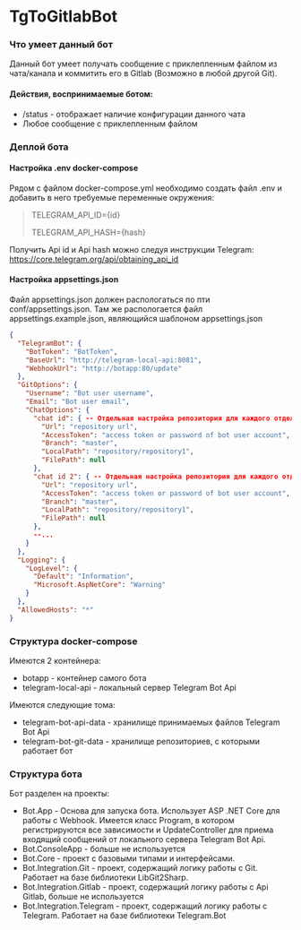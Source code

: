 # TgToGitlabBot
### Что умеет данный бот

Данный бот умеет получать сообщение с приклепленным файлом из чата/канала и коммитить его в Gitlab (Возможно в любой другой Git).
#### Действия, воспринимаемые ботом:
- /status - отображает наличие конфигурации данного чата
- Любое сообщение с приклепленным файлом

### Деплой бота
#### Настройка .env docker-compose
Рядом с файлом docker-compose.yml необходимо создать файл .env и добавить в него требуемые переменные окружения:
>TELEGRAM_API_ID={id}
>
>TELEGRAM_API_HASH={hash}
>
Получить Api id и Api hash можно следуя инструкции Telegram: https://core.telegram.org/api/obtaining_api_id
#### Настройка appsettings.json
Файл appsettings.json должен распологаться по пти conf/appsettings.json.
Там же распологается файл appsettings.example.json, являющийся шаблоном 
appsettings.json
```json
{
  "TelegramBot": {
    "BotToken": "BotToken",
    "BaseUrl": "http://telegram-local-api:8081",    
    "WebhookUrl": "http://botapp:80/update"
  },
  "GitOptions": {
    "Username": "Bot user username",
    "Email": "Bot user email",
    "ChatOptions": {
      "chat id": { -- Отдельная настройка репозитория для каждого отдельного чата
        "Url": "repository url",        
        "AccessToken": "access token or password of bot user account",
        "Branch": "master",
        "LocalPath": "repository/repository1",
        "FilePath": null
      },
      "chat id 2": { -- Отдельная настройка репозитория для каждого отдельного чата
        "Url": "repository url",        
        "AccessToken": "access token or password of bot user account",
        "Branch": "master",
        "LocalPath": "repository/repository1",
        "FilePath": null
      },
      --...
    }
  },  
  "Logging": {
    "LogLevel": {
      "Default": "Information",
      "Microsoft.AspNetCore": "Warning"
    }
  },
  "AllowedHosts": "*"
}
```
### Структура docker-compose
Имеются 2 контейнера:
- botapp - контейнер самого бота
- telegram-local-api - локальный сервер Telegram Bot Api

Имеются следующие тома:

- telegram-bot-api-data - хранилище принимаемых файлов Telegram Bot Api
- telegram-bot-git-data - хранилище репозиториев, с которыми работает бот
### Структура бота

Бот разделен на проекты:
- Bot.App - Основа для запуска бота. Использует ASP .NET Core для работы с Webhook. Имеется класс Program, в котором регистрируются все зависимости и UpdateController для приема входящий сообщений от локального сервера Telegram Bot Api.
- Bot.ConsoleApp - больше не используется
- Bot.Core - проект с базовыми типами и интерфейсами.
- Bot.Integration.Git - проект, содержащий логику работы с Git. Работает на базе библиотеки LibGit2Sharp. 
- Bot.Integration.Gitlab - проект, содержащий логику работы с Api Gitlab, больше не используется
- Bot.Integration.Telegram - проект, содержащий логику работы с Telegram. Работает на базе библиотеки Telegram.Bot
